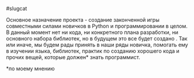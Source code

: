 #slugcat

Основное назначение проекта - создание законченной игры совместными силами новичков в Python и программировании в целом. В данный момент нет ни кода, ни конкретного плана разработки, ни основного набора библиотек, но в будущем это все будет создано . Так или иначе, мы будем рады принять в наши ряды новичка, помогать ему в изучении языка, библиотек, практик по созданию хорошего кода и прочих вещей, которые должен* знать программист.

*по моему мнению

